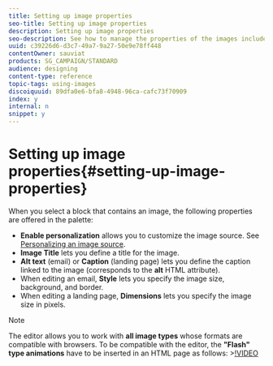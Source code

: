 ```yaml
---
title: Setting up image properties
seo-title: Setting up image properties
description: Setting up image properties
seo-description: See how to manage the properties of the images included in your content.
uuid: c39226d6-d3c7-49a7-9a27-50e9e78ff448
contentOwner: sauviat
products: SG_CAMPAIGN/STANDARD
audience: designing
content-type: reference
topic-tags: using-images
discoiquuid: 89dfa0e6-bfa8-4948-96ca-cafc73f70909
index: y
internal: n
snippet: y
---
```


# Setting up image properties{#setting-up-image-properties}

When you select a block that contains an image, the following properties are offered in the palette:

* **Enable personalization** allows you to customize the image source. See [Personalizing an image source](../../designing/using/personalizing-an-image-source.md).
* **Image Title** lets you define a title for the image.
* **Alt text** (email) or **Caption** (landing page) lets you define the caption linked to the image (corresponds to the **alt** HTML attribute).
* When editing an email, **Style** lets you specify the image size, background, and border.
* When editing a landing page, **Dimensions** lets you specify the image size in pixels.

>[!NOTE]
>
>The editor allows you to work with **all image types** whose formats are compatible with browsers. To be compatible with the editor, the **"Flash" type animations** have to be inserted in an HTML page as follows: >[!VIDEO](https://vimeo.com/http://www.mydomain.com/flash/your_animation.swf)

